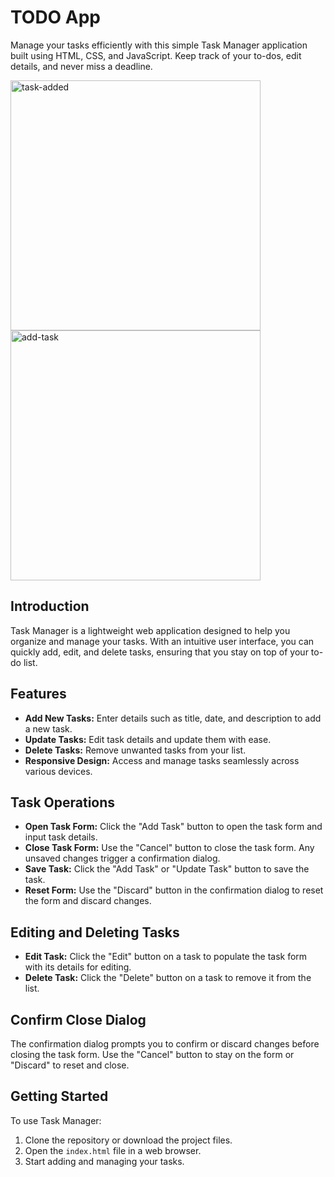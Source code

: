 # TODO App

Manage your tasks efficiently with this simple Task Manager application built using HTML, CSS, and JavaScript. Keep track of your to-dos, edit details, and never miss a deadline.

<img width="400" alt="task-added" src="https://github.com/Erikote04/Todo-App/assets/126704751/4ff22c72-152d-4544-81c7-42ebd4e0b3f8">
<img width="400" alt="add-task" src="https://github.com/Erikote04/Todo-App/assets/126704751/e482ae32-342b-4fc3-a132-682afbf87064">

## Introduction

Task Manager is a lightweight web application designed to help you organize and manage your tasks. With an intuitive user interface, you can quickly add, edit, and delete tasks, ensuring that you stay on top of your to-do list.

## Features

- **Add New Tasks:** Enter details such as title, date, and description to add a new task.
- **Update Tasks:** Edit task details and update them with ease.
- **Delete Tasks:** Remove unwanted tasks from your list.
- **Responsive Design:** Access and manage tasks seamlessly across various devices.

## Task Operations

- **Open Task Form:** Click the "Add Task" button to open the task form and input task details.
- **Close Task Form:** Use the "Cancel" button to close the task form. Any unsaved changes trigger a confirmation dialog.
- **Save Task:** Click the "Add Task" or "Update Task" button to save the task.
- **Reset Form:** Use the "Discard" button in the confirmation dialog to reset the form and discard changes.

## Editing and Deleting Tasks

- **Edit Task:** Click the "Edit" button on a task to populate the task form with its details for editing.
- **Delete Task:** Click the "Delete" button on a task to remove it from the list.

## Confirm Close Dialog

The confirmation dialog prompts you to confirm or discard changes before closing the task form. Use the "Cancel" button to stay on the form or "Discard" to reset and close.

## Getting Started

To use Task Manager:

1. Clone the repository or download the project files.
2. Open the `index.html` file in a web browser.
3. Start adding and managing your tasks.

